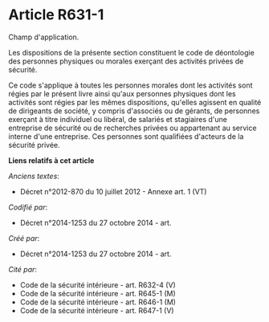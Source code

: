 # Article R631-1

Champ d'application.

Les dispositions de la présente section constituent le code de déontologie des personnes physiques ou morales exerçant des
activités privées de sécurité.

Ce code s'applique à toutes les personnes morales dont les activités sont régies par le présent livre ainsi qu'aux personnes
physiques dont les activités sont régies par les mêmes dispositions, qu'elles agissent en qualité de dirigeants de société, y
compris d'associés ou de gérants, de personnes exerçant à titre individuel ou libéral, de salariés et stagiaires d'une
entreprise de sécurité ou de recherches privées ou appartenant au service interne d'une entreprise. Ces personnes sont
qualifiées d'acteurs de la sécurité privée.

**Liens relatifs à cet article**

_Anciens textes_:

  - Décret n°2012-870 du 10 juillet 2012 -  Annexe art. 1 (VT)

_Codifié par_:

  - Décret n°2014-1253 du 27 octobre 2014 - art.

_Créé par_:

  - Décret n°2014-1253 du 27 octobre 2014 - art.

_Cité par_:

  - Code de la sécurité intérieure - art. R632-4 (V)
  - Code de la sécurité intérieure - art. R645-1 (M)
  - Code de la sécurité intérieure - art. R646-1 (M)
  - Code de la sécurité intérieure - art. R647-1 (V)
